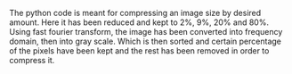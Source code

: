 The python code is meant for compressing an image size by desired amount. Here it has been reduced and kept to 2%, 9%, 20% and 80%. 
Using fast fourier transform, the image has been converted into frequency domain, then into gray scale. Which is then sorted and certain percentage of the pixels have been kept and the rest has been removed in order to compress it. 
